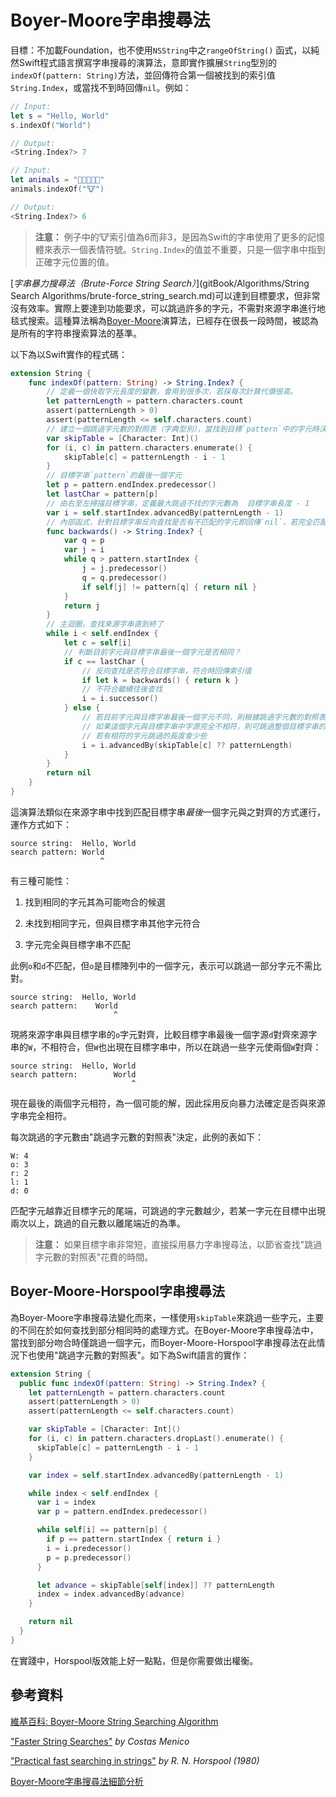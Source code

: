 # Boyer-Moore字串搜尋法

目標：不加載Foundation，也不使用`NSString`中之`rangeOfString()` 函式，以純然Swift程式語言撰寫字串搜尋的演算法，意即實作擴展`String`型別的`indexOf(pattern: String)`方法，並回傳符合第一個被找到的索引值`String.Index`，或當找不到時回傳`nil`。例如：

```swift
// Input: 
let s = "Hello, World"
s.indexOf("World")

// Output:
<String.Index?> 7

// Input:
let animals = "🐶🐔🐷🐮🐱"
animals.indexOf("🐮")

// Output:
<String.Index?> 6
```

> **注意：** 例子中的🐮索引值為6而非3，是因為Swift的字串使用了更多的記憶體來表示一個表情符號。`String.Index`的值並不重要，只是一個字串中指到正確字元位置的值。

[*字串暴力搜尋法（Brute-Force String Search）*](gitBook/Algorithms/String Search Algorithms/brute-force_string_search.md)可以達到目標要求，但非常沒有效率。實際上要達到功能要求，可以跳過許多的字元，不需對來源字串進行地毯式搜索。這種算法稱為[Boyer-Moore](https://en.wikipedia.org/wiki/Boyer–Moore_string_search_algorithm)演算法，已經存在很長一段時間，被認為是所有的字符串搜索算法的基準。

以下為以Swift實作的程式碼：

```swift
extension String {
	func indexOf(pattern: String) -> String.Index? {
		// 定義一個快取字元長度的變數，會用到很多次，若採每次計算代價很高。
		let patternLength = pattern.characters.count
		assert(patternLength > 0)
		assert(patternLength <= self.characters.count)
		// 建立一個跳過字元數的對照表（字典型別），當找到目標`pattern`中的字元時決定我們跳過的字元數。
		var skipTable = [Character: Int]()
		for (i, c) in pattern.characters.enumerate() {
			skipTable[c] = patternLength - i - 1
		}
		// 目標字串`pattern`的最後一個字元
		let p = pattern.endIndex.predecessor()
		let lastChar = pattern[p]
		// 由右至左掃描目標字串，定義最大跳過不找的字元數為  目標字串長度 - 1
		var i = self.startIndex.advancedBy(patternLength - 1)
		// 內部函式，針對目標字串反向查找是否有不匹配的字元即回傳`nil`，若完全匹配回傳索引值
		func backwards() -> String.Index? {
			var q = p
			var j = i
			while q > pattern.startIndex {
				j = j.predecessor()
				q = q.predecessor()
				if self[j] != pattern[q] { return nil }
			}
			return j
		}
		// 主迴圈，查找來源字串直到終了
		while i < self.endIndex {
			let c = self[i]
			// 判斷目前字元與目標字串最後一個字元是否相同？
			if c == lastChar {
				// 反向查找是否符合目標字串，符合時回傳索引值
				if let k = backwards() { return k }
				// 不符合繼續往後查找
				i = i.successor()
			} else {
				// 若目前字元與目標字串最後一個字元不同，則根據跳過字元數的對照表決定跳過的字數
				// 如果這個字元與目標字串中字源完全不相符，則可跳過整個目標字串的長度。
				// 若有相符的字元跳過的長度會少些
				i = i.advancedBy(skipTable[c] ?? patternLength)
			}
		}
		return nil
	}
}
```

這演算法類似在來源字串中找到匹配目標字串*最後*一個字元與之對齊的方式運行，運作方式如下：

	source string:  Hello, World
	search pattern: World
	                    ^

有三種可能性：

1. 找到相同的字元其為可能吻合的候選

2. 未找到相同字元，但與目標字串其他字元符合

3. 字元完全與目標字串不匹配

此例`o`和`d`不匹配，但`o`是目標陣列中的一個字元，表示可以跳過一部分字元不需比對。

	source string:  Hello, World
	search pattern:    World
	                       ^

現將來源字串與目標字串的`o`字元對齊，比較目標字串最後一個字源`d`對齊來源字串的`W`，不相符合，但`W`也出現在目標字串中，所以在跳過一些字元使兩個`W`對齊：

	source string:  Hello, World
	search pattern:        World
	                           ^

現在最後的兩個字元相符，為一個可能的解，因此採用反向暴力法確定是否與來源字串完全相符。

每次跳過的字元數由"跳過字元數的對照表"決定，此例的表如下：

	W: 4
	o: 3
	r: 2
	l: 1
	d: 0

匹配字元越靠近目標字元的尾端，可跳過的字元數越少，若某一字元在目標中出現兩次以上，跳過的自元數以離尾端近的為準。

> **注意：** 如果目標字串非常短，直接採用暴力字串搜尋法，以節省查找"跳過字元數的對照表"花費的時間。

## Boyer-Moore-Horspool字串搜尋法

為Boyer-Moore字串搜尋法變化而來，一樣使用`skipTable`來跳過一些字元，主要的不同在於如何查找到部分相同時的處理方式。在Boyer-Moore字串搜尋法中，當找到部分吻合時僅跳過一個字元，而Boyer-Moore-Horspool字串搜尋法在此情況下也使用"跳過字元數的對照表"。如下為Swift語言的實作：

```swift
extension String {
  public func indexOf(pattern: String) -> String.Index? {
    let patternLength = pattern.characters.count
    assert(patternLength > 0)
    assert(patternLength <= self.characters.count)

    var skipTable = [Character: Int]()
    for (i, c) in pattern.characters.dropLast().enumerate() {
      skipTable[c] = patternLength - i - 1
    }

    var index = self.startIndex.advancedBy(patternLength - 1)

    while index < self.endIndex {
      var i = index
      var p = pattern.endIndex.predecessor()

      while self[i] == pattern[p] {
        if p == pattern.startIndex { return i }
        i = i.predecessor()
        p = p.predecessor()
      }

      let advance = skipTable[self[index]] ?? patternLength
      index = index.advancedBy(advance)
    }

    return nil
  }
}
```

在實踐中，Horspool版效能上好一點點，但是你需要做出權衡。

## 參考資料

[維基百科: Boyer-Moore String Searching Algorithm](https://en.wikipedia.org/wiki/Boyer–Moore_string_search_algorithm)

["Faster String Searches"](http://www.drdobbs.com/database/faster-string-searches/184408171) *by Costas Menico*

["Practical fast searching in strings"](http://www.cin.br/~paguso/courses/if767/bib/Horspool_1980.pdf) *by R. N. Horspool (1980)*

[Boyer-Moore字串搜尋法細節分析](http://www.inf.fh-flensburg.de/lang/algorithmen/pattern/bmen.htm)
